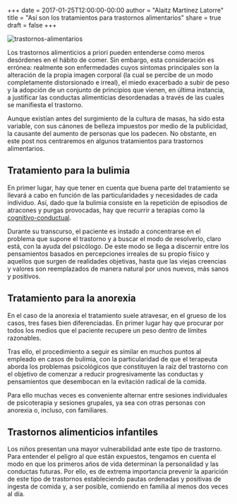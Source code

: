 +++
date = 2017-01-25T12:00:00-00:00
author = "Alaitz Martínez Latorre"
title = "Así son los tratamientos para trastornos alimentarios"
share = true
draft = false
+++

![trastornos-alimentarios](/images/tratamientos-trastornos-alimentarios.jpg)

Los trastornos alimenticios a priori pueden entenderse como meros desórdenes en el hábito de comer. Sin embargo, esta consideración es errónea: realmente son enfermedades cuyos síntomas principales son la alteración de la propia imagen corporal (la cual se percibe de un modo completamente distorsionado e irreal), el miedo exacerbado a subir de peso y la adopción de un conjunto de principios que vienen, en última instancia, a justificar las conductas alimenticias desordenadas a través de las cuales se manifiesta el trastorno.

Aunque existían antes del surgimiento de la cultura de masas, ha sido esta variable, con sus cánones de belleza impuestos por medio de la publicidad, la causante del aumento de personas que los padecen. No obstante, en este post nos centraremos en algunos tratamientos para trastornos alimentarios.

## Tratamiento para la bulimia

En primer lugar, hay que tener en cuenta que buena parte del tratamiento se llevará a cabo en función de las particularidades y necesidades de cada individuo. Así, dado que la bulimia consiste en la repetición de episodios de atracones y purgas provocadas, hay que recurrir a terapias como la [cognitivo-conductual](https://es.wikipedia.org/wiki/Terapias_cognitivo-conductuales).

Durante su transcurso, el paciente es instado a concentrarse en el problema que supone el trastorno y a buscar el modo de resolverlo, claro está, con la ayuda del psicólogo. De este modo se llega a discernir entre los pensamientos basados en percepciones irreales de su propio físico y aquellos que surgen de realidades objetivas, hasta que las viejas creencias y valores son reemplazados de manera natural por unos nuevos, más sanos y positivos.

## Tratamiento para la anorexia

En el caso de la anorexia el tratamiento suele atravesar, en el grueso de los casos, tres fases bien diferenciadas. En primer lugar hay que procurar por todos los medios que el paciente recupere un peso dentro de límites razonables.

Tras ello, el procedimiento a seguir es similar en muchos puntos al empleado en casos de bulimia, con la particularidad de que el terapeuta aborda los problemas psicológicos que constituyen la raíz del trastorno con el objetivo de comenzar a reducir progresivamente las conductas y pensamientos que desembocan en la evitación radical de la comida.

Para ello muchas veces es conveniente alternar entre sesiones individuales de psicoterapia y sesiones grupales, ya sea con otras personas con anorexia o, incluso, con familiares.

## Trastornos alimenticios infantiles

Los niños presentan una mayor vulnerabilidad ante este tipo de trastorno. Para entender el peligro al que están expuestos, tengamos en cuenta el modo en que los primeros años de vida determinan la personalidad y las conductas futuras. Por ello, es de extrema importancia prevenir la aparición de este tipo de trastornos estableciendo pautas ordenadas y positivas de ingesta de comida y, a ser posible, comiendo en familia al menos dos veces al día.